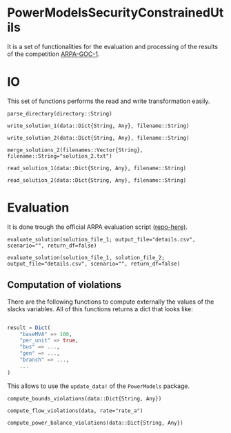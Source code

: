 # PowerModelsSecurityConstrainedUtils

It is a set of functionalities for the evaluation and processing of the results of the competition [ARPA-GOC-1](https://gocompetition.energy.gov/challenges/challenge-1).


# IO
This set of functions performs the read and write transformation easily.

```@docs
parse_directory(directory::String)
```

```@docs
write_solution_1(data::Dict{String, Any}, filename::String)
```

```@docs
write_solution_2(data::Dict{String, Any}, filename::String)
```

```@docs
merge_solutions_2(filenames::Vector{String}, filename::String="solution_2.txt")
```

```@docs
read_solution_1(data::Dict{String, Any}, filename::String)
```

```@docs
read_solution_2(data::Dict{String, Any}, filename::String)
```

# Evaluation
It is done trough the official ARPA evaluation script [(repo-here)](https://github.com/GOCompetition/Evaluation).

```@docs
evaluate_solution(solution_file_1; output_file="details.csv", scenario="", return_df=false)
```

```@docs
evaluate_solution(solution_file_1, solution_file_2; output_file="details.csv", scenario="", return_df=false)
```

## Computation of violations
There are the following functions to compute externally the values of the slacks variables.
All of this functions returns a dict that looks like:

```julia

result = Dict(
    "baseMVA" => 100,
    "per_unit" => true,
    "bus" => ...,
    "gen" => ...,
    "branch" => ...,
    ...
)
```

This allows to use the `update_data!` of the `PowerModels` package.

```@docs
compute_bounds_violations(data::Dict{String, Any})
```

```@docs
compute_flow_violations(data, rate="rate_a")
```

```@docs
compute_power_balance_violations(data::Dict{String, Any})
```
